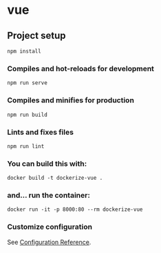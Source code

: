 # vue

## Project setup
```
npm install
```

### Compiles and hot-reloads for development
```
npm run serve
```

### Compiles and minifies for production
```
npm run build
```

### Lints and fixes files
```
npm run lint
```
### You can build this with:
```
docker build -t dockerize-vue .
```
### and… run the container:
```
docker run -it -p 8000:80 --rm dockerize-vue
```

### Customize configuration
See [Configuration Reference](https://cli.vuejs.org/config/).

